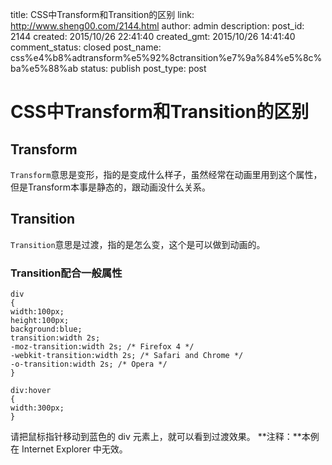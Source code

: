title: CSS中Transform和Transition的区别
link: http://www.sheng00.com/2144.html
author: admin
description: 
post_id: 2144
created: 2015/10/26 22:41:40
created_gmt: 2015/10/26 14:41:40
comment_status: closed
post_name: css%e4%b8%adtransform%e5%92%8ctransition%e7%9a%84%e5%8c%ba%e5%88%ab
status: publish
post_type: post

# CSS中Transform和Transition的区别

## Transform

`Transform`意思是变形，指的是变成什么样子，虽然经常在动画里用到这个属性，但是Transform本事是静态的，跟动画没什么关系。 

## Transition

`Transition`意思是过渡，指的是怎么变，这个是可以做到动画的。 

### Transition配合一般属性
    
    
    div
    {
    width:100px;
    height:100px;
    background:blue;
    transition:width 2s;
    -moz-transition:width 2s; /* Firefox 4 */
    -webkit-transition:width 2s; /* Safari and Chrome */
    -o-transition:width 2s; /* Opera */
    }
    
    div:hover
    {
    width:300px;
    }
    

请把鼠标指针移动到蓝色的 div 元素上，就可以看到过渡效果。 **注释：**本例在 Internet Explorer 中无效。